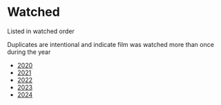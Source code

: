 # Watched

Listed in watched order

Duplicates are intentional and indicate film was watched more than once during the year

* [2020](2020.md)
* [2021](2021.md)
* [2022](2022.md)
* [2023](2023.md)
* [2024](2024.md)
